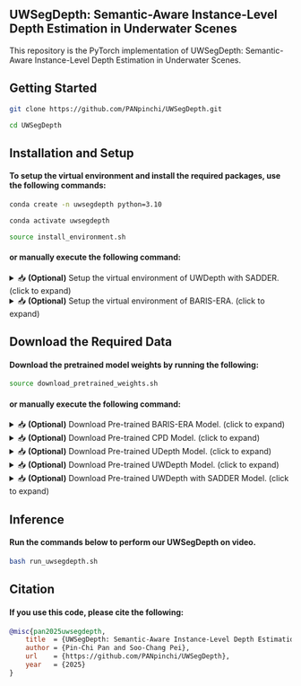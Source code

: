 ## UWSegDepth: Semantic-Aware Instance-Level Depth Estimation in Underwater Scenes
This repository is the PyTorch implementation of UWSegDepth: Semantic-Aware Instance-Level Depth Estimation in Underwater Scenes.


## Getting Started
```bash
git clone https://github.com/PANpinchi/UWSegDepth.git

cd UWSegDepth
```

## Installation and Setup
#### To setup the virtual environment and install the required packages, use the following commands:
```bash
conda create -n uwsegdepth python=3.10

conda activate uwsegdepth

source install_environment.sh
```
#### or manually execute the following command:
<details>
<summary>📥 <strong>(Optional)</strong> Setup the virtual environment of UWDepth with SADDER. (click to expand)</summary>

#### Run the commands below to manually setup the virtual environment of UWDepth with SADDER:
```bash
# CUDA 11.3
conda install pytorch==1.12.0 torchvision==0.13.0 torchaudio==0.12.0 cudatoolkit=11.3 -c pytorch

git clone https://github.com/PANpinchi/SADDER.git

cd ./SADDER

pip install -r dependencies.txt

pip install opencv-contrib-python

pip install tifffile

cd ..
```
</details>

<details>
<summary>📥 <strong>(Optional)</strong> Setup the virtual environment of BARIS-ERA. (click to expand)</summary>

#### Run the commands below to manually setup the virtual environment of BARIS-ERA:
```bash
git clone https://github.com/PANpinchi/BARIS-ERA.git

cd ./BARIS-ERA

pip install -v -e .

pip install mmcv-full==1.5.3 -f https://download.openmmlab.com/mmcv/dist/cu113/torch1.12.0/index.html

pip install terminaltables
pip install pycocotools
pip install scikit-learn
pip install numpy==1.23.5
pip install gdown
pip install mmcls
pip install yapf==0.40.1
pip install natsort

cd ..
```
</details>

## Download the Required Data

#### Download the pretrained model weights by running the following:
```bash
source download_pretrained_weights.sh
```

#### or manually execute the following command:

<details>
<summary>📥 <strong>(Optional)</strong> Download Pre-trained BARIS-ERA Model. (click to expand)</summary>

#### Run the commands below to download the pre-trained BARIS-ERA model:
```bash
mkdir pretrained

cd pretrained

gdown --id 1-nK4MYPiW5bB8wDHbIXzLimRkLLpek6x

gdown --id 1_MxeMnI11CuvWHGEvud7COMwsPyVeNNv

cd ../..
```
Note: `*.pth` files should be placed in the `/pretrained` folder.
</details>

<details>
<summary>📥 <strong>(Optional)</strong> Download Pre-trained CPD Model. (click to expand)</summary>

#### Run the commands below to download the pre-trained CPD model:
```bash
cd ./SADDER/CPD

gdown --id 1Ezqf3rfBbC4iREjE9TfqDt5_QEvBXZ7F

cd ..
```
Note: `CPD-R.pth` files should be placed in the `/CPD` folder.
</details>

<details>
<summary>📥 <strong>(Optional)</strong> Download Pre-trained UDepth Model. (click to expand)</summary>

#### Run the commands below to download the pre-trained UDepth model:
```bash
mkdir saved_udepth_model

cd saved_udepth_model

gdown --id 1VakMGHTAc2b6baEQvijeU2SapClreIYE

gdown --id 1MaNGn8aKYDXrtmuTsaNlhIyk-IeMRJnO

cd ..
```
Note: `*.pth` files should be placed in the `/saved_udepth_model` folder.
</details>

<details>
<summary>📥 <strong>(Optional)</strong> Download Pre-trained UWDepth Model. (click to expand)</summary>

#### Run the commands below to download the pre-trained UWDepth model:
```bash
cd data/saved_models

gdown --id 1oDcUBglz4NvfO3JsyOnqemDffFHHqr3J

gdown --id 14qFV0lR_yDLILSfqr-8d1ajd--gfu-P6

gdown --id 1seBVgaUzDZKMfWBmS0ZMUDo_NdDV0y9B

cd ../..
```
Note: `*.pth` files should be placed in the `/data/saved_models` folder.
</details>

<details>
<summary>📥 <strong>(Optional)</strong> Download Pre-trained UWDepth with SADDER Model. (click to expand)</summary>

#### Run the commands below to download the pre-trained UWDepth with SADDER model:

```bash
cd saved_models

gdown --id 1eqbV9Jq7WCSWd6btxHVD1r2ykMyWLhpe

cd ../..
```
Note: `*.pth` files should be placed in the `/saved_models` folder.
</details>

## Inference
#### Run the commands below to perform our UWSegDepth on video.
```bash
bash run_uwsegdepth.sh
```



## Citation
#### If you use this code, please cite the following:
```bibtex
@misc{pan2025uwsegdepth,
    title  = {UWSegDepth: Semantic-Aware Instance-Level Depth Estimation in Underwater Scenes},
    author = {Pin-Chi Pan and Soo-Chang Pei},
    url    = {https://github.com/PANpinchi/UWSegDepth},
    year   = {2025}
}
```
